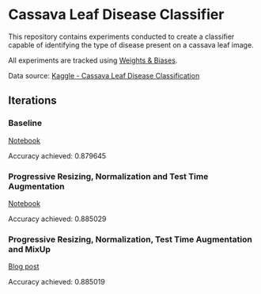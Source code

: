 # Cassava Leaf Disease Classifier

This repository contains experiments conducted to create a classifier capable of identifying the type of disease present on a cassava leaf image.

All experiments are tracked using [Weights & Biases](https://wandb.ai/ravimashru/cassava-clf).

Data source: [Kaggle - Cassava Leaf Disease Classification](https://www.kaggle.com/c/cassava-leaf-disease-classification)

## Iterations

### Baseline

[Notebook](01-baseline.ipynb)

Accuracy achieved: 0.879645

### Progressive Resizing, Normalization and Test Time Augmentation

[Notebook](02-progressive-resizing.ipynb)

Accuracy achieved: 0.885029

### Progressive Resizing, Normalization, Test Time Augmentation and MixUp

[Blog post](https://ravimashru.dev/blog/2021-08-11-fastbook-ch7/)

Accuracy achieved: 0.885019
